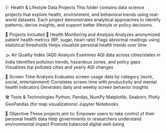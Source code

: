 🩺 Health & Lifestyle Data Projects
This folder contains data science projects that explore health, environment, and behavioral trends using real-world datasets. Each project demonstrates analytical approaches to identify patterns, derive insights, and support better lifestyle or policy decisions.

📂 Projects Included
🔬 Health Monitoring and Analysis
Analyzes anonymized patient health metrics (BP, sugar, heart rate)
Flags abnormal readings using statistical thresholds
Helps visualize personal health trends over time

🌫️ Air Quality Index (AQI) Analysis
Examines AQI data across cities/states in India
Identifies pollution trends, hazardous zones, and policy gaps
Visualizes top polluted cities and yearly AQI changes

📱 Screen Time Analysis
Evaluates screen usage data by category (work, social, entertainment)
Correlates screen time with productivity and mental health indicators
Generates daily and weekly screen behavior insights

🛠️ Tools & Technologies
Python, Pandas, NumPy
Matplotlib, Seaborn, Plotly
GeoPandas (for map visualizations)
Jupyter Notebooks

🎯 Objective
These projects aim to:
Empower users to take control of their personal health data
Help governments or researchers understand environmental impact
Promote balanced digital well-being
